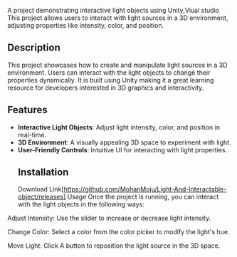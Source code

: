 A project demonstrating interactive light objects using Unity,Viual studio This project allows users to interact with light sources in a 3D environment, adjusting properties like intensity, color, and position.

## Description
This project showcases how to create and manipulate light sources in a 3D environment. Users can interact with the light objects to change their properties dynamically. 
It is built using  Unity making it a great learning resource for developers interested in 3D graphics and interactivity.
 ## Features
- **Interactive Light Objects**: Adjust light intensity, color, and position in real-time.
- **3D Environment**: A visually appealing 3D space to experiment with light.
- **User-Friendly Controls**: Intuitive UI for interacting with light properties.
  ## Installation
  Download Link[https://github.com/MohanMoju/Light-And-Interactable-object/releases]
  Usage
Once the project is running, you can interact with the light objects in the following ways:

Adjust Intensity: Use the slider to increase or decrease light intensity.

Change Color: Select a color from the color picker to modify the light's hue.

Move Light: Click A button   to reposition the light source in the 3D space.
